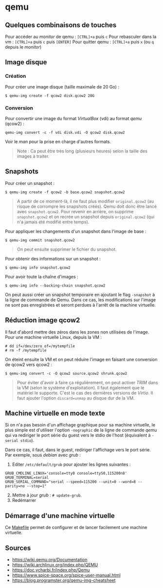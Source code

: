 qemu
====

## Quelques combinaisons de touches

Pour accéder au *monitor* de qemu : `[CTRL]+a` puis `c`
Pour rebasculer dans la vm : `[CTRL]+a` puis `c` puis `[ENTER]`
Pour quitter qemu : `[CTRL]+a` puis `x` (ou `q` depuis le *monitor*)

## Image disque

### Création

Pour créer une image disque (taille maximale de 20 Go) :
```
$ qemu-img create -f qcow2 disk.qcow2 20G
```

### Conversion

Pour convertir une image du format *VirtualBox* (vdi) au format *qemu* (qcow2) :
```
qemu-img convert -c -f vdi disk.vdi -O qcow2 disk.qcow2
```

Voir le *man* pour la prise en charge d'autres formats.

> Note : Ca peut être très long (plusieurs heures) selon la taille des images à traiter.

## Snapshots

Pour créer un snapshot :
```
$ qemu-img create -f qcow2 -b base.qcow2 snapshot.qcow2
```

> A partir de ce moment-là, il ne faut plus modifier `original.qcow2` (au risque de corrompre les snapshots créés). Qemu doit donc être lancé avec `snapshot.qcow2`. Pour revenir en arrière, on supprime `snapshot.qcow2` et on recrée un snapshot depuis `original.qcow2` (qui n'a jamais été modifié entre temps).

Pour appliquer les changements d'un snapshot dans l'image de base :
```
$ qemu-img commit snapshot.qcow2
```

> On peut ensuite supprimer le fichier du snapshot.

Pour obtenir des informations sur un snapshot :
```
$ qemu-img info snapshot.qcow2
```

Pour avoir toute la chaîne d'images :
```
$ qemu-img info --backing-chain snapshot.qcow2
```

On peut aussi créer un snapshot temporaire en ajoutant le flag `-snapshot` à la ligne de commande de Qemu. Dans ce cas, les modifications sur l'image ne sont pas enregistrées et seront perdues à l'arrêt de la machine virtuelle.

## Réduction image qcow2
Il faut d'abord mettre des zéros dans les zones non utilisées de l'image. Pour une machine virtuelle Linux, depuis la VM :
```
# dd if=/dev/zero of=/mytempfile
# rm -f /mytempfile
```

On éteint ensuite la VM et on peut réduire l'image en faisant une conversion de qcow2 vers qcow2 :
```
$ qemu-img convert -c -O qcow2 source.qcow2 shrunk.qcow2
```

> Pour éviter d'avoir à faire ça régulièrement, on peut activer *TRIM* dans la VM (selon le système d'exploitation). Il faut également que le matériel le supporte. C'est le cas des dernières versions de *Virtio*. Il faut ajouter l'option `discard=unmap` au disque dur de la VM.


## Machine virtuelle en mode texte

Si on n'a pas besoin d'un affichage graphique pour sa machine virtuelle, le plus simple est d'utiliser l'option `-nographic` de la ligne de commande *qemu* qui va rediriger le port série du guest vers le stdio de l'host (équivalent à `-serial stdio`).

Dans ce cas, il faut, dans le guest, rediriger l'affichage vers le port série. Par exemple, sous *debian* avec *grub* :

1. Editer `/etc/default/grub` pour ajouter les lignes suivantes :
```
GRUB_CMDLINE_LINUX='console=tty0 console=ttyS0,115200n8'
GRUB_TERMINAL=serial
GRUB_SERIAL_COMMAND="serial --speed=115200 --unit=0 --word=8 --parity=no --stop=1"
```
2. Mettre à jour *grub* : `# update-grub`.
3. Redémarrer

## Démarrage d'une machine virtuelle

Ce [Makefile](./Makefile) permet de configurer et de lancer facilement une machine virtuelle.

## Sources

- <https://wiki.qemu.org/Documentation>
- <https://wiki.archlinux.org/index.php/QEMU>
- <https://doc.ycharbi.fr/index.php/Qemu>
- <https://www.spice-space.org/spice-user-manual.html>
- <https://blog.programster.org/qemu-img-cheatsheet>

